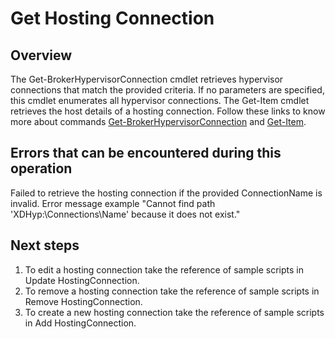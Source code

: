 # Get Hosting Connection
## Overview
The Get-BrokerHypervisorConnection cmdlet retrieves hypervisor connections that match the provided criteria. If no parameters are specified, this cmdlet enumerates all hypervisor connections.
The Get-Item cmdlet retrieves the host details of a hosting connection.
Follow these links to know more about commands [Get-BrokerHypervisorConnection](https://developer-docs.citrix.com/en-us/citrix-virtual-apps-desktops-sdk/current-release/Broker/Get-BrokerHypervisorConnection.html) and [Get-Item](https://developer-docs.citrix.com/en-us/citrix-virtual-apps-desktops-sdk/current-release/HostService/about_HypHostSnapIn.html).  

## Errors that can be encountered during this operation
Failed to retrieve the hosting connection if the provided ConnectionName is invalid. Error message example "Cannot find path 'XDHyp:\Connections\Name' because it does not exist."

## Next steps
1. To edit a hosting connection take the reference of sample scripts in Update HostingConnection. 
2. To remove a hosting connection take the reference of sample scripts in Remove HostingConnection.
3. To create a new hosting connection take the reference of sample scripts in Add HostingConnection.